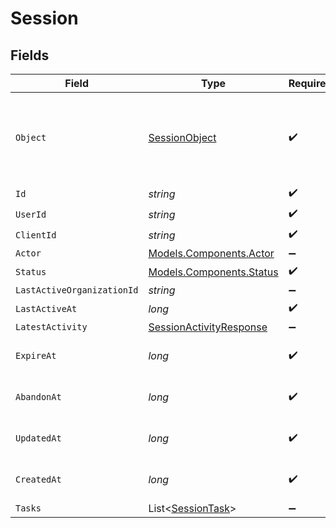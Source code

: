 # Session


## Fields

| Field                                                                                  | Type                                                                                   | Required                                                                               | Description                                                                            | Example                                                                                |
| -------------------------------------------------------------------------------------- | -------------------------------------------------------------------------------------- | -------------------------------------------------------------------------------------- | -------------------------------------------------------------------------------------- | -------------------------------------------------------------------------------------- |
| `Object`                                                                               | [SessionObject](../../Models/Components/SessionObject.md)                              | :heavy_check_mark:                                                                     | String representing the object's type. Objects of the same type share the same value.<br/> | session                                                                                |
| `Id`                                                                                   | *string*                                                                               | :heavy_check_mark:                                                                     | N/A                                                                                    | sess_123456789abcd                                                                     |
| `UserId`                                                                               | *string*                                                                               | :heavy_check_mark:                                                                     | N/A                                                                                    | user_123456789abcd                                                                     |
| `ClientId`                                                                             | *string*                                                                               | :heavy_check_mark:                                                                     | N/A                                                                                    | client_123456789abcd                                                                   |
| `Actor`                                                                                | [Models.Components.Actor](../../Models/Components/Actor.md)                            | :heavy_minus_sign:                                                                     | N/A                                                                                    | <nil>                                                                                  |
| `Status`                                                                               | [Models.Components.Status](../../Models/Components/Status.md)                          | :heavy_check_mark:                                                                     | N/A                                                                                    | active                                                                                 |
| `LastActiveOrganizationId`                                                             | *string*                                                                               | :heavy_minus_sign:                                                                     | N/A                                                                                    | org_123456789abcd                                                                      |
| `LastActiveAt`                                                                         | *long*                                                                                 | :heavy_check_mark:                                                                     | N/A                                                                                    | 1622471123                                                                             |
| `LatestActivity`                                                                       | [SessionActivityResponse](../../Models/Components/SessionActivityResponse.md)          | :heavy_minus_sign:                                                                     | N/A                                                                                    |                                                                                        |
| `ExpireAt`                                                                             | *long*                                                                                 | :heavy_check_mark:                                                                     | Unix timestamp of expiration.<br/>                                                     | 1685471123                                                                             |
| `AbandonAt`                                                                            | *long*                                                                                 | :heavy_check_mark:                                                                     | Unix timestamp of abandonment.<br/>                                                    | 1630471123                                                                             |
| `UpdatedAt`                                                                            | *long*                                                                                 | :heavy_check_mark:                                                                     | Unix timestamp of last update.<br/>                                                    | 1622532323                                                                             |
| `CreatedAt`                                                                            | *long*                                                                                 | :heavy_check_mark:                                                                     | Unix timestamp of creation.<br/>                                                       | 1622470000                                                                             |
| `Tasks`                                                                                | List<[SessionTask](../../Models/Components/SessionTask.md)>                            | :heavy_minus_sign:                                                                     | N/A                                                                                    |                                                                                        |